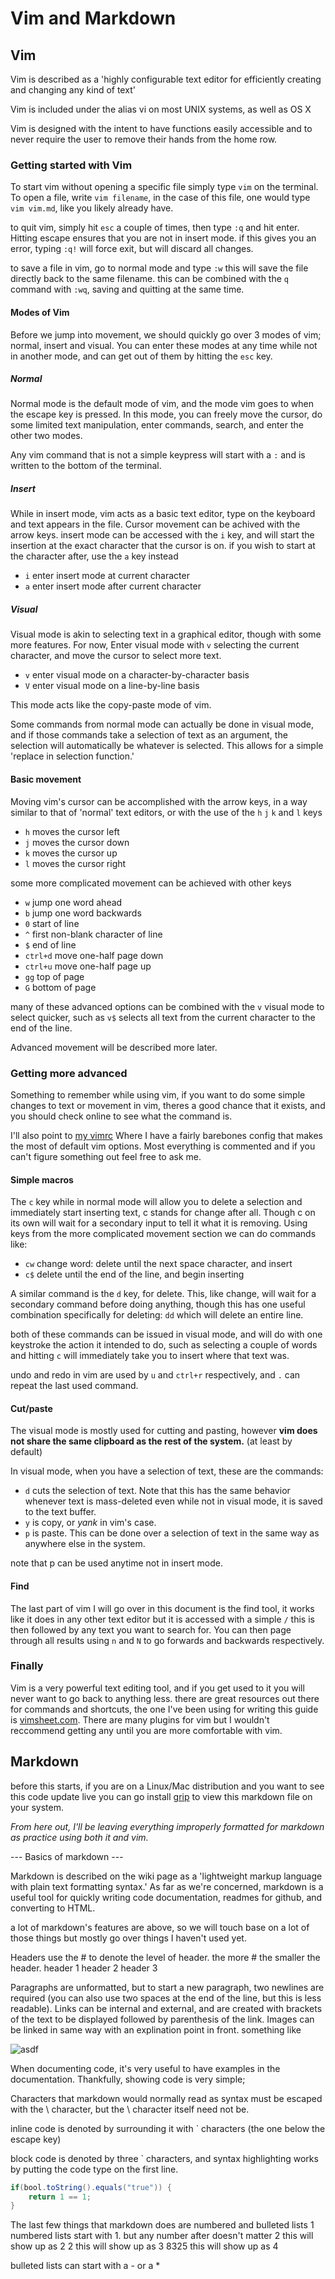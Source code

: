 # Vim and Markdown

## Vim

Vim is described as a 'highly configurable text editor for efficiently creating
and changing any kind of text'

Vim is included under the alias vi on most UNIX systems, as well as OS X

Vim is designed with the intent to have functions easily accessible and to never
require the user to remove their hands from the home row.

### Getting started with Vim

To start vim without opening a specific file simply type `vim` on the terminal.
To open a file, write `vim filename`, in the case of this file, one would type
`vim vim.md`, like you likely already have.

to quit vim, simply hit `esc` a couple of times, then type `:q` and hit enter.
Hitting escape ensures that you are not in insert mode. if this gives you an
error, typing `:q!` will force exit, but will discard all changes.

to save a file in vim, go to normal mode and type `:w` this will save the file
directly back to the same filename. this can be combined with the `q` command
with `:wq`, saving and quitting at the same time.

#### Modes of Vim

Before we jump into movement, we should quickly go over 3 modes of vim;
normal, insert and visual. You can enter these modes at any time while not in
another mode, and can get out of them by hitting the `esc` key.

##### Normal

Normal mode is the default mode of vim, and the mode vim goes to when the
escape key is pressed. In this mode, you can freely move the cursor, do some
limited text manipulation, enter commands, search, and enter the other two modes.

Any vim command that is not a simple keypress will start with a `:` and is
written to the bottom of the terminal.

##### Insert

While in insert mode, vim acts as a basic text editor, type on the keyboard and
text appears in the file. Cursor movement can be achived with the arrow keys.
insert mode can be accessed with the `i` key, and will start the insertion at
the exact character that the cursor is on. if you wish to start at the character
after, use the `a` key instead
- `i` enter insert mode at current character
- `a` enter insert mode after current character

##### Visual

Visual mode is akin to selecting text in a graphical editor, though with some
more features. For now, Enter visual mode with `v` selecting the current
character, and move the cursor to select more text.
- `v` enter visual mode on a character-by-character basis
- `V` enter visual mode on a line-by-line basis

This mode acts like the copy-paste mode of vim.

Some commands from normal mode can actually be done in visual mode, and if
those commands take a selection of text as an argument, the selection will
automatically be whatever is selected. This allows for a simple	'replace in
selection function.'

#### Basic movement

Moving vim's cursor can be accomplished with the arrow keys, in a way similar to
that of 'normal' text editors, or with the use of the `h` `j` `k` and `l` keys
- `h` moves the cursor left
- `j` moves the cursor down
- `k` moves the cursor up
- `l` moves the cursor right

some more complicated movement can be achieved with other keys
- `w` jump one word ahead
- `b` jump one word backwards
- `0` start of line
- `^` first non-blank character of line
- `$` end of line
- `ctrl+d` move one-half page down
- `ctrl+u` move one-half page up
- `gg` top of page
- `G` bottom of page

many of these advanced options can be combined with the `v` visual mode to
select quicker, such as `v$` selects all text from the current character to the
end of the line.

Advanced movement will be described more later.

### Getting more advanced
Something to remember while using vim, if you want to do some simple changes
to text or movement in vim, theres a good chance that it exists, and you should
check online to see what the command is.

I'll also point to [my vimrc](https://www.github.com/Advill/Dotfiles/blob/master/vimrc)
Where I have a fairly barebones config that makes the most of default vim
options. Most everything is commented and if you can't figure something out
feel free to ask me.

#### Simple macros
The `c` key while in normal mode will allow you to delete a selection and
immediately start inserting text, c stands for change after all. Though c on its
own will wait for a secondary input to tell it what it is removing. Using keys
from the more complicated movement section we can do commands like:
- `cw` change word: delete until the next space character, and insert
- `c$` delete until the end of the line, and begin inserting

A similar command is the `d` key, for delete. This, like change, will wait
for a secondary command before doing anything, though this has one useful
combination specifically for deleting: `dd` which will delete an entire line.

both of these commands can be issued in visual mode, and will do with one
keystroke the action it intended to do, such as selecting a couple of words and
hitting `c` will immediately take you to insert where that text was.

undo and redo in vim are used by `u` and `ctrl+r` respectively, and `.` can
repeat the last used command.

#### Cut/paste
The visual mode is mostly used for cutting and pasting, however **vim does not
share the same clipboard as the rest of the system.** (at least by default)

In visual mode, when you have a selection of text, these are the commands:
- `d` cuts the selection of text. Note that this has the same behavior whenever
text is mass-deleted even while not in visual mode, it is saved to the text
buffer.
- `y` is copy, or *yank* in vim's case.
- `p` is paste. This can be done over a selection of text in the same way as
anywhere else in the system.

note that p can be used anytime not in insert mode.

#### Find
The last part of vim I will go over in  this document is the find tool, it works
like it does in any other text editor but it is accessed with a simple `/`
this is then followed by any text you want to search for. You can then page
through all results using `n` and `N` to go forwards and backwards respectively.

### Finally
Vim is a very powerful text editing tool, and if you get used to it you will
never want to go back to anything less. there are great resources out there for
commands and shortcuts, the one I've been using for writing this guide is
[vimsheet.com](www.vimsheet.com). There are many plugins for vim but I wouldn't
reccommend getting any until you are more comfortable with vim.

## Markdown

before this starts, if you are on a Linux/Mac distribution and you want to
see this code update live you can go install
[grip](https://github.com/joeyespo/grip) to view this markdown file on your
system.

*From here out, I'll be leaving everything improperly formatted for markdown as
practice using both it and vim.*

--- Basics of markdown ---

Markdown is described on the wiki page as a 'lightweight markup language with
plain text formatting syntax.' As far as we're concerned, markdown is a useful
tool for quickly writing code documentation, readmes for github, and converting
to HTML.

a lot of markdown's features are above, so we will touch base on a lot of those
things but mostly go over things I haven't used yet.

Headers use the # to denote the level of header. the more # the smaller the
header.
header 1
header 2
header 3

Paragraphs are unformatted, but to start a new paragraph, two newlines are
required (you can also use two spaces at the end of the line, but this is less
readable).
Links can be internal and external, and are created with brackets of the text
to be displayed followed by parenthesis of the link. Images can be linked in
same way with an explination point in front. something like

![asdf](./sample.jpg)

When documenting code, it's very useful to have examples in the documentation.
Thankfully, showing code is very simple;

Characters that markdown would normally read as syntax must be escaped with the
\ character, but the \ character itself need not be.

inline code is denoted by surrounding it with \` characters (the one below the
escape key)

block code is denoted by three \` characters, and syntax highlighting works by
putting the code type on the first line.

```java
if(bool.toString().equals("true")) {
    return 1 == 1;
}
```

The last few things that markdown does are numbered and bulleted lists
1 numbered lists start with 1. but any number after doesn't matter
2 this will show up as 2
2 this will show up as 3
8325 this will show up as 4

bulleted lists can start with a -
or a *

